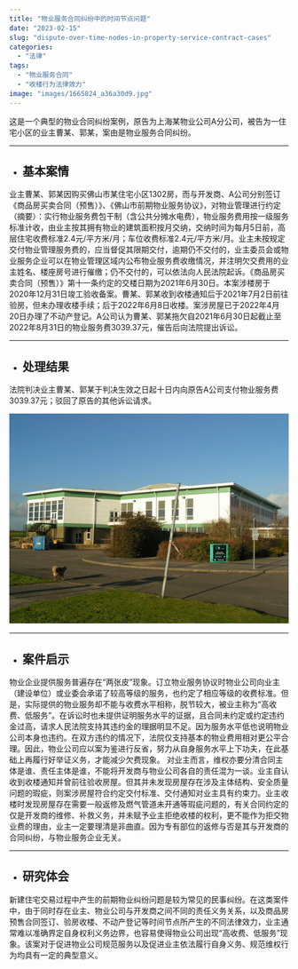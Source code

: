```yaml
---
title: "物业服务合同纠纷中的时间节点问题"
date: "2023-02-15"
slug: "dispute-over-time-nodes-in-property-service-contract-cases"
categories: 
  - "法律"
tags: 
  - "物业服务合同"
  - "收楼行为法律效力"
image: "images/1665824_a36a30d9.jpg"
---
```


这是一个典型的物业合同纠纷案例，原告为上海某物业公司A分公司，被告为一住宅小区的业主曹某、郭某，案由是物业服务合同纠纷。



---

* ## 基本案情
业主曹某、郭某因购买佛山市某住宅小区1302房，而与开发商、A公司分别签订《商品房买卖合同（预售）》、《佛山市前期物业服务协议》，对物业管理进行约定（摘要）：实行物业服务费包干制（含公共分摊水电费），物业服务费用按一级服务标准计收，由业主按其拥有物业的建筑面积按月交纳，交纳时间为每月5日前，高层住宅收费标准2.4元/平方米/月；车位收费标准2.4元/平方米/月。业主未按规定交付物业管理服务费的，应当督促其限期交付，逾期仍不交付的，业主委员会或物业服务企业可以在物业管理区域内公布物业服务费收缴情况，并注明欠交费用的业主姓名、楼座房号进行催缴；仍不交付的，可以依法向人民法院起诉。《商品房买卖合同（预售）》第十一条约定的交楼日期为2021年6月30日。本案涉楼房于2020年12月31日竣工验收备案。曹某、郭某收到收楼通知后于2021年7月2日前往验房，但未办理收楼手续；后于2022年6月8日收楼。案涉房屋已于2022年4月20日办理了不动产登记。A公司认为曹某、郭某拖欠自2021年6月30日起截止至2022年8月31日的物业服务费3039.37元，催告后向法院提出诉讼。

---

* ## 处理结果
法院判决业主曹某、郭某于判决生效之日起十日内向原告A公司支付物业服务费3039.37元；驳回了原告的其他诉讼请求。

![](images/1665824_a36a30d9.jpg)

---

* ## 案件启示
物业企业提供服务普遍存在“两张皮”现象。订立物业服务协议时物业公司向业主（建设单位）或业委会承诺了较高等级的服务，也约定了相应等级的收费标准。但是，实际提供的物业服务却不能与收费水平相称，脱节较大，被业主称为“高收费、低服务”。在诉讼时也未提供证明服务水平的证据，且合同未约定或约定违约金过高，请求人民法院支持其违约金的理据明显不足。因为服务水平低也说明物业公司本身也违约。在双方违约的情况下，法院仅支持基本的物业费用相对更公平合理。因此，物业公司应以案为鉴进行反省，努力从自身服务水平上下功夫，在此基础上再履行好举证义务，才能减少欠费现象。
对业主而言，维权亦要分清合同主体是谁、责任主体是谁，不能将开发商与物业公司各自的责任混为一谈。业主自认收到收楼通知并曾前往验收房屋。但其并未发现房屋存在涉及主体结构、安全质量问题的瑕疵，则案涉房屋符合约定交付标准、交付通知对业主具有约束力。业主收楼时发现房屋存在需要一般返修及燃气管道未开通等瑕疵问题的，有关合同约定的仅是开发商的维修、补救义务，并未赋予业主拒绝收楼的权利，更不能作为拒交物业费的理由，业主一定要理清是非曲直。因为专有部位的返修与否是其与开发商的合同纠纷，与物业服务企业无关。

---

* ## 研究体会
新建住宅交易过程中产生的前期物业纠纷问题是较为常见的民事纠纷。在这类案件中，由于同时存在业主、物业公司与开发商之间不同的责任义务关系，以及商品房预售合同签订、验房收楼、不动产登记等时间节点所产生的不同法律效力，业主通常难以准确界定自身权利义务边界，也容易使得物业公司出现“高收费、低服务”现象。该案对于促进物业公司规范服务以及促进业主依法履行自身义务、规范维权行为均具有一定的典型意义。
